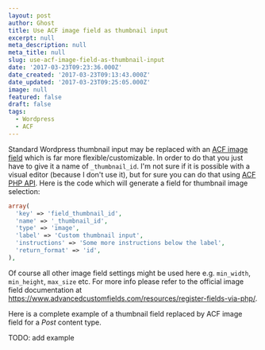 ```yaml
---
layout: post
author: Ghost
title: Use ACF image field as thumbnail input
excerpt: null
meta_description: null
meta_title: null
slug: use-acf-image-field-as-thumbnail-input
date: '2017-03-23T09:23:36.000Z'
date_created: '2017-03-23T09:13:43.000Z'
date_updated: '2017-03-23T09:25:05.000Z'
image: null
featured: false
draft: false
tags:
  - Wordpress
  - ACF
---
```

Standard Wordpress thumbnail input may be replaced with an [ACF image field](https://www.advancedcustomfields.com/resources/image/) which is far more flexible/customizable.
In order to do that you just have to give it a name of `_thumbnail_id`. I'm not sure if it is possible with a visual editor (because I don't use it), but for sure you can do that using [ACF PHP API](https://www.advancedcustomfields.com/resources/register-fields-via-php/). Here is the code which will generate a field for thumbnail image selection:

```php
array(
  'key' => 'field_thumbnail_id',
  'name' => '_thumbnail_id',
  'type' => 'image',
  'label' => 'Custom thumbnail input',
  'instructions' => 'Some more instructions below the label',
  'return_format' => 'id',
),
```

Of course all other image field settings might be used here e.g. `min_width`, `min_height`, `max_size` etc. For more info please refer to the official image field documentation at https://www.advancedcustomfields.com/resources/register-fields-via-php/.

Here is a complete example of a thumbnail field replaced by ACF image field for a *Post* content type.

TODO: add example
